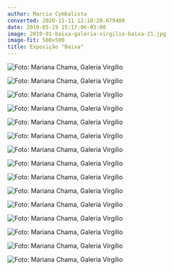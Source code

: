 ```yaml
---
author: Marcia Cymbalista
converted: 2020-11-11 12:10:28.679400
date: 2019-05-19 15:17:06-03:00
image: 2019-01-baixa-galeria-virgilio-baixa-21.jpg
image-fit: 500x500
title: Exposição "Baixa"
---
```


![](2019-01-baixa-galeria-virgiliobaixa-1.jpg "Foto: Mariana Chama, Galeria Virgílio")

![](2019-01-baixa-galeria-virgilio-baixa-4.jpg "Foto: Mariana Chama, Galeria Virgílio")

![](2019-01-baixa-galeria-virgilio-2.jpg "Foto: Mariana Chama, Galeria Virgílio")

![](2019-01-baixa-galeria-virgilio-BAIXA-36.jpg "Foto: Mariana Chama, Galeria Virgílio")

![](2019-01-baixa-galeria-virgilio-baixa-3.jpg "Foto: Mariana Chama, Galeria Virgílio")

![](2019-01-baixa-galeria-virgilio-baixa-21.jpg "Foto: Mariana Chama, Galeria Virgílio")

![](2019-01-baixa-galeria-virgilio-baixa-31.jpg "Foto: Mariana Chama, Galeria Virgílio")

![](2019-01-baixa-galeria-virgilio-baixa-32.jpg "Foto: Mariana Chama, Galeria Virgílio")

![](2019-01-baixa-galeria-virgilio-baixa-33.jpg "Foto: Mariana Chama, Galeria Virgílio")

![](2019-01-baixa-galeria-virgilio-BAIXA-7.jpg "Foto: Mariana Chama, Galeria Virgílio")

![](2019-01-baixa-galeria-virgilio-baixa28.jpg "Foto: Mariana Chama, Galeria Virgílio")

![](2019-01-baixa-galeria-virgilio-baixa-4.jpg "Foto: Mariana Chama, Galeria Virgílio")

![](2019-01-baixa-galeria-virgilio-baixa-22.jpg "Foto: Mariana Chama, Galeria Virgílio")

![](2019-01-baixa-galeria-virgilio-baixa-34.jpg "Foto: Mariana Chama, Galeria Virgílio")

![](2019-01-baixa-galeria-virgilio-baixa14.jpg "Foto: Mariana Chama, Galeria Virgílio")
